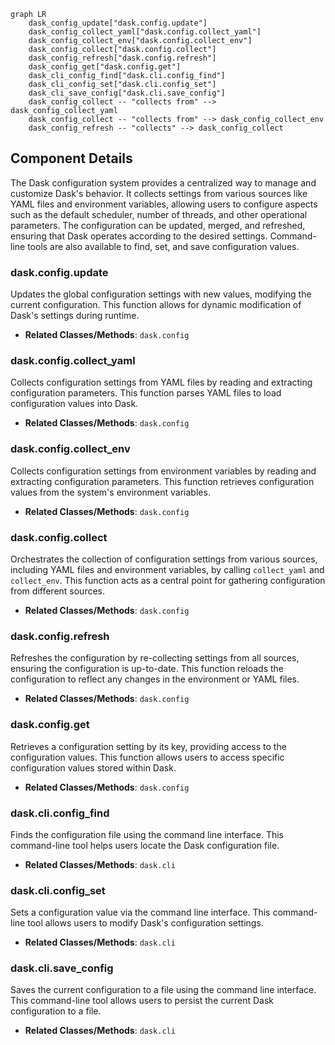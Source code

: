 ```mermaid
graph LR
    dask_config_update["dask.config.update"]
    dask_config_collect_yaml["dask.config.collect_yaml"]
    dask_config_collect_env["dask.config.collect_env"]
    dask_config_collect["dask.config.collect"]
    dask_config_refresh["dask.config.refresh"]
    dask_config_get["dask.config.get"]
    dask_cli_config_find["dask.cli.config_find"]
    dask_cli_config_set["dask.cli.config_set"]
    dask_cli_save_config["dask.cli.save_config"]
    dask_config_collect -- "collects from" --> dask_config_collect_yaml
    dask_config_collect -- "collects from" --> dask_config_collect_env
    dask_config_refresh -- "collects" --> dask_config_collect
```

## Component Details

The Dask configuration system provides a centralized way to manage and customize Dask's behavior. It collects settings from various sources like YAML files and environment variables, allowing users to configure aspects such as the default scheduler, number of threads, and other operational parameters. The configuration can be updated, merged, and refreshed, ensuring that Dask operates according to the desired settings. Command-line tools are also available to find, set, and save configuration values.

### dask.config.update
Updates the global configuration settings with new values, modifying the current configuration. This function allows for dynamic modification of Dask's settings during runtime.
- **Related Classes/Methods**: `dask.config`

### dask.config.collect_yaml
Collects configuration settings from YAML files by reading and extracting configuration parameters. This function parses YAML files to load configuration values into Dask.
- **Related Classes/Methods**: `dask.config`

### dask.config.collect_env
Collects configuration settings from environment variables by reading and extracting configuration parameters. This function retrieves configuration values from the system's environment variables.
- **Related Classes/Methods**: `dask.config`

### dask.config.collect
Orchestrates the collection of configuration settings from various sources, including YAML files and environment variables, by calling `collect_yaml` and `collect_env`. This function acts as a central point for gathering configuration from different sources.
- **Related Classes/Methods**: `dask.config`

### dask.config.refresh
Refreshes the configuration by re-collecting settings from all sources, ensuring the configuration is up-to-date. This function reloads the configuration to reflect any changes in the environment or YAML files.
- **Related Classes/Methods**: `dask.config`

### dask.config.get
Retrieves a configuration setting by its key, providing access to the configuration values. This function allows users to access specific configuration values stored within Dask.
- **Related Classes/Methods**: `dask.config`

### dask.cli.config_find
Finds the configuration file using the command line interface. This command-line tool helps users locate the Dask configuration file.
- **Related Classes/Methods**: `dask.cli`

### dask.cli.config_set
Sets a configuration value via the command line interface. This command-line tool allows users to modify Dask's configuration settings.
- **Related Classes/Methods**: `dask.cli`

### dask.cli.save_config
Saves the current configuration to a file using the command line interface. This command-line tool allows users to persist the current Dask configuration to a file.
- **Related Classes/Methods**: `dask.cli`
